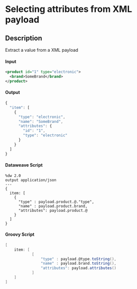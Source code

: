 # Selecting attributes from XML payload

## Description

Extract a value from a XML payload

#### Input
``` xml
<product id="1" type="electronic">
  <brand>SomeBrand</brand>
</product>
```
#### Output

``` javascript
{
  "item": [
    {
      "type": "electronic",
      "name": "SomeBrand",
      "attributes": {
        "id": "1",
        "type": "electronic"
      }
    }
  ]
}
```

#### Dataweave Script

```
%dw 2.0
output application/json
---
{
  item: [
  	{
      "type" : payload.product.@."type",
      "name" : payload.product.brand,
      "attributes": payload.product.@
    }
  ]
}
```

#### Groovy Script

``` groovy
[
    item: [
            [
                "type" : payload.@type.toString(),
                "name" : payload.brand.toString(),
                "attributes": payload.attributes()
            ]
    ]
]
```